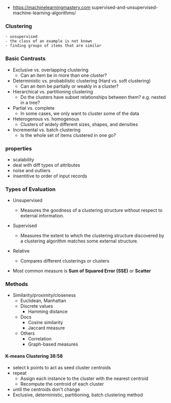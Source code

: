 + https://machinelearningmastery.com supervised-and-unsupervised-machine-learning-algorithms/


### Clustering
	- unsupervised
	- the class of an example is not known
	- finding groups of items that are similar 


### Basic Contrasts
+ Exclusive vs. overlapping clustering
	- Can an item be in more than one cluster?
+ Deterministic vs. probabilistic clustering (Hard vs. soft clustering)
	- Can an item be partially or weakly in a cluster?
+ Hierarchical vs. partitioning clustering
	- Do the clusters have subset relationships between them? e.g. nested in a tree?
+ Partial vs. complete
	- In some cases, we only want to cluster some of the data
+ Heterogenous vs. homogenous
	- Clusters of widely different sizes, shapes, and densities
+ Incremental vs. batch clustering
	- Is the whole set of items clustered in one go?

### properties
+ scalability
+ deal with diff types of attributes
+ noise and outliers
+ insentitive to order of input records

### Types of Evaluation
+ Unsupervised
	- Measures the goodness of a clustering structure without respect to external information.
+ Supervised
	- Measures the extent to which the clustering structure discovered by a clustering algorithm matches some external structure.
+ Relative
	- Compares different clusterings or clusters

+ Most common measure is **Sum of Squared Error (SSE)** or **Scatter** 

### Methods
+ Similarity/proximity/closeness
	- Euclidean, Manhattan
	- Discrete values
		- Hamming distance
	- Docs
		- Cosine similarity
		- Jaccard measure
	- Others
		- Correlation
		- Graph-based measures

#### K-means Clustering 38:58
+ select k points to act as seed cluster centroids
+ repeat
	- Assign each instance to the cluster with the nearest centroid
	- Recompute the centroid of each cluster
+ until the centroids don't change
+ Exclusive, deterministic, partitioning, batch clustering method


















